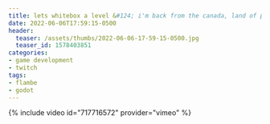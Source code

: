 ```yaml
---
title: lets whitebox a level &#124; i'm back from the canada, land of poutine and moose
date: 2022-06-06T17:59:15-0500
header:
  teaser: /assets/thumbs/2022-06-06-17-59-15-0500.jpg
  teaser_id: 1578403851
categories:
- game development
- twitch
tags:
- flambe
- godot
---
```

{% include video id="717716572" provider="vimeo" %}
